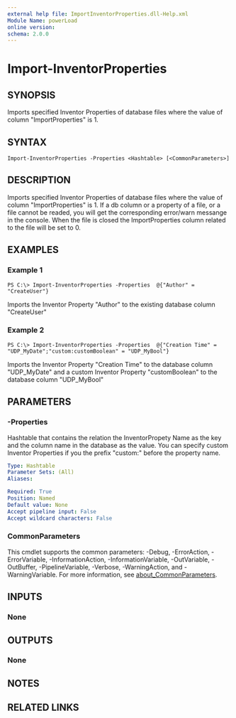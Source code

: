 ```yaml
---
external help file: ImportInventorProperties.dll-Help.xml
Module Name: powerLoad
online version:
schema: 2.0.0
---
```


# Import-InventorProperties

## SYNOPSIS
Imports specified Inventor Properties of database files where the value of column "ImportProperties" is 1.

## SYNTAX

```
Import-InventorProperties -Properties <Hashtable> [<CommonParameters>]
```

## DESCRIPTION
Imports specified Inventor Properties of database files where the value of column "ImportProperties" is 1.
If a db column or a property of a file, or a file cannot be readed, you will get the corresponding error/warn messange in the console.
When the file is closed the ImportProperties column related to the file will be set to 0.

## EXAMPLES

### Example 1
```
PS C:\> Import-InventorProperties -Properties  @{"Author" = "CreateUser"}
```

Imports the Inventor Property "Author" to the existing database column "CreateUser"

### Example 2
```
PS C:\> Import-InventorProperties -Properties  @{"Creation Time" = "UDP_MyDate";"custom:customBoolean" = "UDP_MyBool"}
```

Imports the Inventor Property "Creation Time" to the database column "UDP_MyDate" and a custom Inventor Property "customBoolean" to the database column "UDP_MyBool"

## PARAMETERS

### -Properties
Hashtable that contains the relation the InventorPropety Name as the key and the column name in the database as the value. You can specify custom Inventor Properties if you the prefix "custom:" before the property name.

```yaml
Type: Hashtable
Parameter Sets: (All)
Aliases:

Required: True
Position: Named
Default value: None
Accept pipeline input: False
Accept wildcard characters: False
```

### CommonParameters
This cmdlet supports the common parameters: -Debug, -ErrorAction, -ErrorVariable, -InformationAction, -InformationVariable, -OutVariable, -OutBuffer, -PipelineVariable, -Verbose, -WarningAction, and -WarningVariable. For more information, see [about_CommonParameters](http://go.microsoft.com/fwlink/?LinkID=113216).

## INPUTS

### None
## OUTPUTS

### None
## NOTES

## RELATED LINKS
